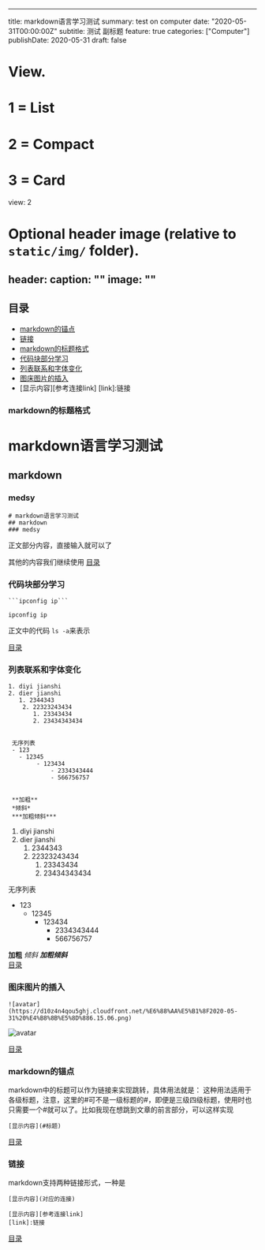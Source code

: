 



---
title: markdown语言学习测试
summary: test on computer
date: "2020-05-31T00:00:00Z"
subtitle: 测试 副标题
feature: true
categories: ["Computer"]
publishDate: 2020-05-31
draft: false

# View.
#   1 = List
#   2 = Compact
#   3 = Card
view: 2

# Optional header image (relative to `static/img/` folder).
header:
  caption: ""
  image: ""
---
## 目录

- [markdown的锚点](#markdown的锚点)
- [链接](#链接)
- [markdown的标题格式](#markdown的标题格式)
- [代码块部分学习](#代码块部分学习)
- [列表联系和字体变化](#列表联系和字体变化)
- [图床图片的插入](#图床图片的插入)
- [显示内容][参考连接link]
  [link]:链接
### markdown的标题格式

# markdown语言学习测试
## markdown
### medsy



```
# markdown语言学习测试
## markdown
### medsy
```


正文部分内容，直接输入就可以了

其他的内容我们继续使用
[目录](#目录)

### 代码块部分学习
```
```ipconfig ip```
```
```
ipconfig ip
```


正文中的代码 `ls -a`来表示

[目录](#目录)
### 列表联系和字体变化
```
1. diyi jianshi
2. dier jianshi
   1. 2344343
    2. 22323243434
       1. 23343434
       2. 23434343434


 无序列表
 - 123
   - 12345
        - 123434
            - 2334343444
            - 566756757


 **加粗**
 *倾斜*
 ***加粗倾斜***          
```

1. diyi jianshi
2. dier jianshi
   1. 2344343
    2. 22323243434
       1. 23343434
       2. 23434343434


 无序列表
 - 123
   - 12345
        - 123434
            - 2334343444
            - 566756757

 **加粗**
 *倾斜*
 ***加粗倾斜***          
[目录](#目录)

### 图床图片的插入

```
![avatar](https://d10z4n4qou5ghj.cloudfront.net/%E6%88%AA%E5%B1%8F2020-05-31%20%E4%B8%8B%E5%8D%886.15.06.png)
```

![avatar](https://d10z4n4qou5ghj.cloudfront.net/%E6%88%AA%E5%B1%8F2020-05-31%20%E4%B8%8B%E5%8D%886.15.06.png)

[目录](#目录)
### markdown的锚点

markdown中的标题可以作为链接来实现跳转，具体用法就是：
这种用法适用于各级标题，注意，这里的#可不是一级标题的#，即便是三级四级标题，使用时也只需要一个#就可以了。比如我现在想跳到文章的前言部分，可以这样实现
```
[显示内容](#标题)
```

[目录](#目录)
### 链接

markdown支持两种链接形式，一种是
```
[显示内容](对应的连接)
```
```
[显示内容][参考连接link]
[link]:链接
```
[目录](#目录)
